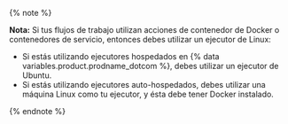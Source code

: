 {% note %}

**Nota:** Si tus flujos de trabajo utilizan acciones de contenedor de Docker o contenedores de servicio, entonces debes utilizar un ejecutor de Linux:

* Si estás utilizando ejecutores hospedados en {% data variables.product.prodname_dotcom %}, debes utilizar un ejecutor de Ubuntu.
* Si estás utilizando ejecutores auto-hospedados, debes utilizar una máquina Linux como tu ejecutor, y ésta debe tener Docker instalado.

{% endnote %}
